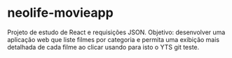 # neolife-movieapp
Projeto de estudo de React e requisições JSON. Objetivo: desenvolver uma aplicação web que liste filmes por categoria e permita uma exibição mais detalhada de cada filme ao clicar usando para isto o YTS
git teste.
